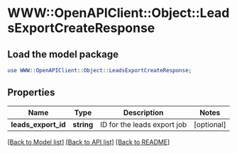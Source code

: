 # WWW::OpenAPIClient::Object::LeadsExportCreateResponse

## Load the model package
```perl
use WWW::OpenAPIClient::Object::LeadsExportCreateResponse;
```

## Properties
Name | Type | Description | Notes
------------ | ------------- | ------------- | -------------
**leads_export_id** | **string** | ID for the leads export job | [optional] 

[[Back to Model list]](../README.md#documentation-for-models) [[Back to API list]](../README.md#documentation-for-api-endpoints) [[Back to README]](../README.md)


